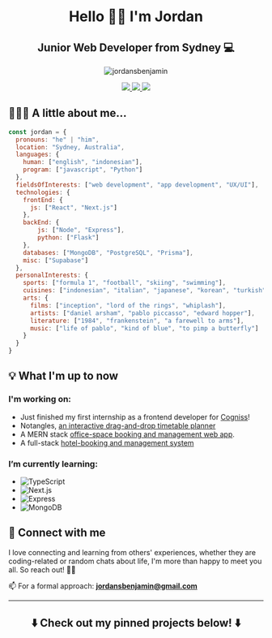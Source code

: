<h1 align="center">Hello 👋🏽 I'm Jordan</h1>
<h2 align="center">Junior Web Developer from Sydney 💻</h2>

<p align="center"> 
  <img src="https://komarev.com/ghpvc/?username=jordansbenjamin&label=Profile%20views&color=0e75b6&style=flat" alt="jordansbenjamin" />
</p>

<p align="center">
  <a href="https://www.linkedin.com/in/jordansb/">
    <img src="https://img.shields.io/badge/-jordansb-blue?style=flat-square&logo=Linkedin&logoColor=white&link=https://www.linkedin.com/in/jordansb/">
  </a>
  <a href="https://jordansbenjamin.com/">
    <img src="https://img.shields.io/badge/Website-46a2f1.svg?&style=flat-square&logo=Google-Chrome&logoColor=white&link=https://jordansbenjamin.com/">
  </a>
  <a>
    <img src="https://img.shields.io/github/followers/jordansbenjamin?label=Follow&style=social">
  </a>
  
  <!--
  <a href="https://twitter.com/intent/follow?screen_name=jordansbenjamin">
    <img src="https://img.shields.io/twitter/follow/jordansbenjamin?label=Follow">
  </a>
  -->
</p>

## 🧑🏽‍💻 A little about me...

```javascript
const jordan = {
  pronouns: "he" | "him",
  location: "Sydney, Australia",
  languages: {
    human: ["english", "indonesian"],
    program: ["javascript", "Python"]
  },
  fieldsOfInterests: ["web development", "app development", "UX/UI"],
  technologies: {
    frontEnd: {
      js: ["React", "Next.js"]
    },
    backEnd: {
        js: ["Node", "Express"],
        python: ["Flask"]
    },
    databases: ["MongoDB", "PostgreSQL", "Prisma"],
    misc: ["Supabase"]
  },
  personalInterests: {
    sports: ["formula 1", "football", "skiing", "swimming"],
    cuisines: ["indonesian", "italian", "japanese", "korean", "turkish"],
    arts: {
      films: ["inception", "lord of the rings", "whiplash"],
      artists: ["daniel arsham", "pablo piccasso", "edward hopper"],
      literature: ["1984", "frankenstein", "a farewell to arms"],
      music: ["life of pablo", "kind of blue", "to pimp a butterfly"]
    }
  }
}
```

## 💡 What I'm up to now

### I'm working on:
- Just finished my first internship as a frontend developer for [Cogniss](https://www.cogniss.com/)!
- Notangles, [an interactive drag-and-drop timetable planner](https://github.com/devsoc-unsw/notangles)
- A MERN stack [office-space booking and management web app](https://github.com/Space-Saver-Bookings).
- A full-stack [hotel-booking and management system](https://github.com/jordansbenjamin/the-cabin-co)

### I’m currently learning: 
- ![TypeScript](https://img.shields.io/static/v1?style=for-the-badge&message=TypeScript&color=3178C6&logo=TypeScript&logoColor=FFFFFF&label=)
- ![Next.js](https://img.shields.io/static/v1?style=for-the-badge&message=Next.js&color=000000&logo=Next.js&logoColor=FFFFFF&label=)
- ![Express](https://img.shields.io/static/v1?style=for-the-badge&message=Express&color=000000&logo=Express&logoColor=FFFFFF&label=)
- ![MongoDB](https://img.shields.io/static/v1?style=for-the-badge&message=MongoDB&color=47A248&logo=MongoDB&logoColor=FFFFFF&label=)

## 📡 Connect with me

I love connecting and learning from others' experiences, whether they are coding-related or random chats about life, I'm more than happy to meet you all. So reach out! ✌🏽

📫 For a formal approach: **jordansbenjamin@gmail.com**

---

<h2 align="center">⬇️ Check out my pinned projects below! ⬇️
</h2>

<!--
## 🛠️ Technologies & Tools I've used

### Front-end
![HTML5](https://img.shields.io/static/v1?style=for-the-badge&message=HTML5&color=E34F26&logo=HTML5&logoColor=FFFFFF&label=)
![CSS3](https://img.shields.io/static/v1?style=for-the-badge&message=CSS3&color=1572B6&logo=CSS3&logoColor=FFFFFF&label=)
![Sass](https://img.shields.io/static/v1?style=for-the-badge&message=Sass&color=CC6699&logo=Sass&logoColor=FFFFFF&label=)
![JavaScript](https://img.shields.io/static/v1?style=for-the-badge&message=JavaScript&color=222222&logo=JavaScript&logoColor=F7DF1E&label=)
![TypeScript](https://img.shields.io/static/v1?style=for-the-badge&message=TypeScript&color=3178C6&logo=TypeScript&logoColor=FFFFFF&label=)
![React](https://img.shields.io/static/v1?style=for-the-badge&message=React&color=222222&logo=React&logoColor=61DAFB&label=)
![Redux](https://img.shields.io/static/v1?style=for-the-badge&message=Redux&color=764ABC&logo=Redux&logoColor=FFFFFF&label=)

### Back-end
![Express](https://img.shields.io/static/v1?style=for-the-badge&message=Express&color=000000&logo=Express&logoColor=FFFFFF&label=)

### Databases

![MongoDB](https://img.shields.io/static/v1?style=for-the-badge&message=MongoDB&color=47A248&logo=MongoDB&logoColor=FFFFFF&label=)
-->

<!--
<p align="left">
<img src="https://raw.githubusercontent.com/devicons/devicon/master/icons/python/python-original-wordmark.svg" alt="python" width="45" height="45" />
<img src="https://raw.githubusercontent.com/devicons/devicon/master/icons/javascript/javascript-original.svg" alt="javascript" width="45" height="45" />
<img src="https://raw.githubusercontent.com/devicons/devicon/master/icons/react/react-original-wordmark.svg" alt="react" width="45" height="45" />
<img src="https://cdn.jsdelivr.net/gh/devicons/devicon/icons/html5/html5-original.svg" alt="html" width="45" height="45"/>
<img src="https://raw.githubusercontent.com/devicons/devicon/master/icons/css3/css3-original-wordmark.svg" alt="css3" width="45" height="45" />
<img src="https://raw.githubusercontent.com/devicons/devicon/master/icons/bootstrap/bootstrap-plain.svg" alt="bootstrap" width="45" height="45" />
<img src="https://raw.githubusercontent.com/devicons/devicon/master/icons/nodejs/nodejs-original-wordmark.svg" alt="nodejs" width="45" height="45" />
<img src="https://raw.githubusercontent.com/devicons/devicon/master/icons/mongodb/mongodb-original.svg" alt="mongodb" width="45" height="45" />
<img src="https://cdn.jsdelivr.net/gh/devicons/devicon/icons/git/git-original.svg" alt="git" width="45" height="45"/>
<img src="https://cdn.jsdelivr.net/gh/devicons/devicon/icons/bash/bash-original.svg" alt="bash" width="45" height="45"/>
<img src="https://cdn.jsdelivr.net/gh/devicons/devicon/icons/vscode/vscode-original.svg" alt="vscode" width="45" height="45"/>
<img src="https://cdn.jsdelivr.net/gh/devicons/devicon/icons/figma/figma-original.svg" alt="figma" width="45" height="45"/>
</p>
-->

<!--
<p align="left">
<img src="https://cdn.jsdelivr.net/gh/devicons/devicon/icons/vscode/vscode-original.svg" alt="vscode" width="45" height="45"/>
<img src="https://raw.githubusercontent.com/devicons/devicon/master/icons/python/python-original-wordmark.svg" alt="python" width="45" height="45" />
<img src="https://cdn.jsdelivr.net/gh/devicons/devicon/icons/cplusplus/cplusplus-original.svg" width="45" height="45"/>
<img src="https://raw.githubusercontent.com/devicons/devicon/master/icons/javascript/javascript-original.svg" alt="javascript" width="45" height="45" />
<img src="https://raw.githubusercontent.com/devicons/devicon/master/icons/react/react-original-wordmark.svg" alt="react" width="45" height="45" />
<img src="https://cdn.jsdelivr.net/gh/devicons/devicon/icons/vuejs/vuejs-original-wordmark.svg" alt="VueJS" width="45" height="45"/>
<img src="https://cdn.jsdelivr.net/gh/devicons/devicon/icons/html5/html5-original.svg" alt="html" width="45" height="45"/>
<img src="https://raw.githubusercontent.com/devicons/devicon/master/icons/bootstrap/bootstrap-plain.svg" alt="bootstrap" width="45" height="45" />
<img src="https://raw.githubusercontent.com/devicons/devicon/master/icons/css3/css3-original-wordmark.svg" alt="css3" width="45" height="45" />
<img src="https://raw.githubusercontent.com/devicons/devicon/master/icons/mongodb/mongodb-original.svg" alt="mongodb" width="45" height="45" />
<img src="https://raw.githubusercontent.com/devicons/devicon/master/icons/mysql/mysql-original-wordmark.svg" alt="mysql" width="45" height="45" />
<img src="https://raw.githubusercontent.com/devicons/devicon/master/icons/nodejs/nodejs-original-wordmark.svg" alt="nodejs" width="45" height="45" />
<img src="https://cdn.jsdelivr.net/gh/devicons/devicon/icons/php/php-original.svg" alt="php" width="45" height="45"/>
<img src="https://cdn.jsdelivr.net/gh/devicons/devicon/icons/laravel/laravel-plain-wordmark.svg" alt="Laravel" width="45" height="45"/>
<img src="https://cdn.jsdelivr.net/gh/devicons/devicon/icons/flutter/flutter-original.svg" alt="flutter" width="45" height="45"/>
<img src="https://cdn.jsdelivr.net/gh/devicons/devicon/icons/docker/docker-original.svg" alt="docker" width="45" height="45"/>
<img src="https://cdn.jsdelivr.net/gh/devicons/devicon/icons/kubernetes/kubernetes-plain.svg" alt="kubernetes" width="45" height="45"/>
<img src="https://cdn.jsdelivr.net/gh/devicons/devicon/icons/amazonwebservices/amazonwebservices-plain-wordmark.svg" width="45" height="45"/>
<img src="https://cdn.jsdelivr.net/gh/devicons/devicon/icons/linux/linux-original.svg" alt="linux" width="45" height="45"/>       
<img src="https://cdn.jsdelivr.net/gh/devicons/devicon/icons/git/git-original.svg" alt="git" width="45" height="45"/>
<img src="https://cdn.jsdelivr.net/gh/devicons/devicon/icons/bash/bash-original.svg" alt="bash" width="45" height="45"/>
<img src="https://cdn.jsdelivr.net/gh/devicons/devicon/icons/figma/figma-original.svg" alt="figma" width="45" height="45"/>   
</p>
-->

